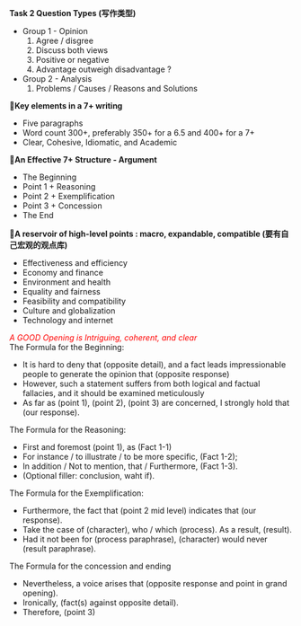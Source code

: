 **Task 2 Question Types (写作类型)**
-  Group 1 - Opinion  
   1. Agree / disgree
   2. Discuss both views
   3. Positive or negative
   4. Advantage outweigh disadvantage ?  
- Group 2 - Analysis  
    1. Problems / Causes / Reasons and Solutions  

🌟**Key elements in a 7+ writing**  
- Five paragraphs
- Word count 300+, preferably 350+ for a 6.5 and 400+ for a 7+
- Clear, Cohesive, Idiomatic, and Academic

🌟**An Effective 7+ Structure - Argument**
- The Beginning
- Point 1 + Reasoning
- Point 2 + Exemplification
- Point 3 + Concession
- The End  

🌟**A reservoir of high-level points : macro, expandable, compatible (要有自己宏观的观点库)**
- Effectiveness and efficiency
- Economy and finance
- Environment and health
- Equality and fairness
- Feasibility and compatibility
- Culture and globalization
- Technology and internet  
  
*<font color=red>A GOOD Opening is Intriguing, coherent, and clear</font>*  
The Formula for the Beginning:
  - It is hard to deny that (opposite detail), and a fact leads impressionable people to generate the opinion that (opposite response)
  - However, such a statement suffers from both logical and factual fallacies, and it should be examined meticulously
  - As far as (point 1), (point 2), (point 3) are concerned, I strongly hold that (our response).

The Formula for the Reasoning:
  - First and foremost (point 1), as (Fact 1-1)
  - For instance / to illustrate / to be more specific, (Fact 1-2);
  - In addition / Not to mention, that / Furthermore, (Fact 1-3).
  - (Optional filler: conclusion, waht if).

The Formula for the Exemplification:  
  - Furthermore,  the fact that (point 2 mid level) indicates that (our response).
  - Take the case of (character), who / which (process). As a result, (result).
  - Had it not been for (process paraphrase), (character) would never (result paraphrase).

The Formula for the concession and ending
  - Nevertheless, a voice arises that (opposite response and point in grand opening).
  - Ironically, (fact(s) against opposite detail).
  - Therefore, (point 3)